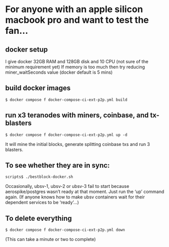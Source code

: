 # For anyone with an apple silicon macbook pro and want to test the fan…

## docker setup

I give docker 32GB RAM and 128GB disk and 10 CPU (not sure of the minimum requirement yet)
If memory is too much then try reducing miner_waitSeconds value (docker default is 5 mins)

## build docker images
`$ docker compose f docker-compose-ci-ext-p2p.yml build`

## run x3 teranodes with miners, coinbase, and tx-blasters
`$ docker compose f docker-compose-ci-ext-p2p.yml up -d`

It will mine the initial blocks, generate splitting coinbase txs and run 3 blasters.

## To see whether they are in sync:

`scripts$ ./bestblock-docker.sh`

Occasionally, ubsv-1, ubsv-2 or ubsv-3 fail to start because aerospike/postgres wasn’t ready at that moment. Just run the ‘up’ command again. (If anyone knows how to make ubsv containers wait for their dependent services to be ‘ready’…)

## To delete everything
`$ docker compose f docker-compose-ci-ext-p2p.yml down`

(This can take a minute or two to complete)